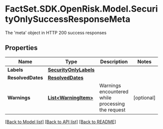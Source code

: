 # FactSet.SDK.OpenRisk.Model.SecurityOnlySuccessResponseMeta
The 'meta' object in HTTP 200 success responses

## Properties

Name | Type | Description | Notes
------------ | ------------- | ------------- | -------------
**Labels** | [**SecurityOnlyLabels**](SecurityOnlyLabels.md) |  | 
**ResolvedDates** | [**ResolvedDates**](ResolvedDates.md) |  | 
**Warnings** | [**List&lt;WarningItem&gt;**](WarningItem.md) | Warnings encountered while processing the request | [optional] 

[[Back to Model list]](../README.md#documentation-for-models) [[Back to API list]](../README.md#documentation-for-api-endpoints) [[Back to README]](../README.md)

